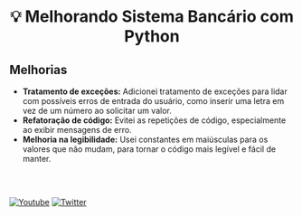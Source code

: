 <h1 align="center">
 💡 Melhorando Sistema Bancário com Python
 
</h1>
  


## Melhorias

- **Tratamento de exceções:** Adicionei tratamento de exceções para lidar com possíveis erros de entrada do usuário, como inserir uma letra em vez de um número ao solicitar um valor.
- **Refatoração de código:** Evitei as repetições de código, especialmente ao exibir mensagens de erro.
- **Melhoria na legibilidade:** Usei constantes em maiúsculas para os valores que não mudam, para tornar o código mais legível e fácil de manter.

##


<br />


<p align="left">
  <a href="https://github.com/MirkaJuliet34"><img alt="Youtube" title="Youtube" src="https://img.shields.io/badge/-GitHub-red?style=for-the-badge&logo=github&logoColor=white"/></a>
  <a href="https://www.linkedin.com/in/mirka-juliet-9bb590148/"><img alt="Twitter" title="Twitter" src="https://img.shields.io/badge/-Linkedin-1DA1F2?style=for-the-badge&logo=linkedin&logoColor=white"/></a>
</p>



